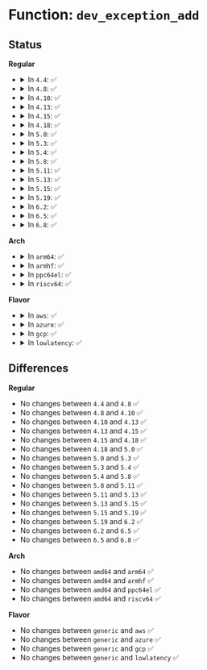 # Function: <code>dev_exception_add</code>

## Status
<b>Regular</b>
<ul>
<li>
<details>
<summary>In <code>4.4</code>: ✅</summary>

```c
int dev_exception_add(struct dev_cgroup *dev_cgroup, struct dev_exception_item *ex);
```

**Collision:** Unique Static

**Inline:** No

**Transformation:** False

**Instances:**

```
In security/device_cgroup.c (ffffffff81395720)
Location: security/device_cgroup.c:94
Inline: False
Direct callers:
  - security/device_cgroup.c:devcgroup_access_write
  - security/device_cgroup.c:devcgroup_access_write
  - security/device_cgroup.c:devcgroup_access_write
```
**Symbols:**

```
ffffffff81395720-ffffffff813957f5: dev_exception_add (STB_LOCAL)
```
</details>
</li>
<li>
<details>
<summary>In <code>4.8</code>: ✅</summary>

```c
int dev_exception_add(struct dev_cgroup *dev_cgroup, struct dev_exception_item *ex);
```

**Collision:** Unique Static

**Inline:** No

**Transformation:** False

**Instances:**

```
In security/device_cgroup.c (ffffffff813d1460)
Location: security/device_cgroup.c:94
Inline: False
Direct callers:
  - security/device_cgroup.c:devcgroup_access_write
  - security/device_cgroup.c:devcgroup_access_write
  - security/device_cgroup.c:devcgroup_access_write
```
**Symbols:**

```
ffffffff813d1460-ffffffff813d1535: dev_exception_add (STB_LOCAL)
```
</details>
</li>
<li>
<details>
<summary>In <code>4.10</code>: ✅</summary>

```c
int dev_exception_add(struct dev_cgroup *dev_cgroup, struct dev_exception_item *ex);
```

**Collision:** Unique Static

**Inline:** No

**Transformation:** False

**Instances:**

```
In security/device_cgroup.c (ffffffff813e8b90)
Location: security/device_cgroup.c:94
Inline: False
Direct callers:
  - security/device_cgroup.c:devcgroup_access_write
  - security/device_cgroup.c:devcgroup_access_write
  - security/device_cgroup.c:devcgroup_access_write
```
**Symbols:**

```
ffffffff813e8b90-ffffffff813e8c65: dev_exception_add (STB_LOCAL)
```
</details>
</li>
<li>
<details>
<summary>In <code>4.13</code>: ✅</summary>

```c
int dev_exception_add(struct dev_cgroup *dev_cgroup, struct dev_exception_item *ex);
```

**Collision:** Unique Static

**Inline:** No

**Transformation:** False

**Instances:**

```
In security/device_cgroup.c (ffffffff813f4f70)
Location: security/device_cgroup.c:94
Inline: False
Direct callers:
  - security/device_cgroup.c:devcgroup_access_write
  - security/device_cgroup.c:devcgroup_access_write
  - security/device_cgroup.c:devcgroup_access_write
```
**Symbols:**

```
ffffffff813f4f70-ffffffff813f502d: dev_exception_add (STB_LOCAL)
```
</details>
</li>
<li>
<details>
<summary>In <code>4.15</code>: ✅</summary>

```c
int dev_exception_add(struct dev_cgroup *dev_cgroup, struct dev_exception_item *ex);
```

**Collision:** Unique Static

**Inline:** No

**Transformation:** False

**Instances:**

```
In security/device_cgroup.c (ffffffff8141d130)
Location: security/device_cgroup.c:86
Inline: False
Direct callers:
  - security/device_cgroup.c:devcgroup_access_write
  - security/device_cgroup.c:devcgroup_access_write
  - security/device_cgroup.c:devcgroup_access_write
```
**Symbols:**

```
ffffffff8141d130-ffffffff8141d1ed: dev_exception_add (STB_LOCAL)
```
</details>
</li>
<li>
<details>
<summary>In <code>4.18</code>: ✅</summary>

```c
int dev_exception_add(struct dev_cgroup *dev_cgroup, struct dev_exception_item *ex);
```

**Collision:** Unique Static

**Inline:** No

**Transformation:** False

**Instances:**

```
In security/device_cgroup.c (ffffffff8144f3f0)
Location: security/device_cgroup.c:86
Inline: False
Direct callers:
  - security/device_cgroup.c:devcgroup_access_write
  - security/device_cgroup.c:devcgroup_access_write
  - security/device_cgroup.c:devcgroup_access_write
```
**Symbols:**

```
ffffffff8144f3f0-ffffffff8144f4ad: dev_exception_add (STB_LOCAL)
```
</details>
</li>
<li>
<details>
<summary>In <code>5.0</code>: ✅</summary>

```c
int dev_exception_add(struct dev_cgroup *dev_cgroup, struct dev_exception_item *ex);
```

**Collision:** Unique Static

**Inline:** No

**Transformation:** False

**Instances:**

```
In security/device_cgroup.c (ffffffff8146c3d0)
Location: security/device_cgroup.c:86
Inline: False
Direct callers:
  - security/device_cgroup.c:devcgroup_access_write
  - security/device_cgroup.c:devcgroup_access_write
  - security/device_cgroup.c:devcgroup_access_write
```
**Symbols:**

```
ffffffff8146c3d0-ffffffff8146c48d: dev_exception_add (STB_LOCAL)
```
</details>
</li>
<li>
<details>
<summary>In <code>5.3</code>: ✅</summary>

```c
int dev_exception_add(struct dev_cgroup *dev_cgroup, struct dev_exception_item *ex);
```

**Collision:** Unique Static

**Inline:** No

**Transformation:** False

**Instances:**

```
In security/device_cgroup.c (ffffffff81499ab0)
Location: security/device_cgroup.c:85
Inline: False
Direct callers:
  - security/device_cgroup.c:devcgroup_access_write
  - security/device_cgroup.c:devcgroup_access_write
  - security/device_cgroup.c:devcgroup_access_write
```
**Symbols:**

```
ffffffff81499ab0-ffffffff81499b6d: dev_exception_add (STB_LOCAL)
```
</details>
</li>
<li>
<details>
<summary>In <code>5.4</code>: ✅</summary>

```c
int dev_exception_add(struct dev_cgroup *dev_cgroup, struct dev_exception_item *ex);
```

**Collision:** Unique Static

**Inline:** No

**Transformation:** False

**Instances:**

```
In security/device_cgroup.c (ffffffff814b3cb0)
Location: security/device_cgroup.c:85
Inline: False
Direct callers:
  - security/device_cgroup.c:devcgroup_access_write
  - security/device_cgroup.c:devcgroup_access_write
  - security/device_cgroup.c:devcgroup_access_write
```
**Symbols:**

```
ffffffff814b3cb0-ffffffff814b3d6d: dev_exception_add (STB_LOCAL)
```
</details>
</li>
<li>
<details>
<summary>In <code>5.8</code>: ✅</summary>

```c
int dev_exception_add(struct dev_cgroup *dev_cgroup, struct dev_exception_item *ex);
```

**Collision:** Unique Static

**Inline:** No

**Transformation:** False

**Instances:**

```
In security/device_cgroup.c (ffffffff81513240)
Location: security/device_cgroup.c:87
Inline: False
Direct callers:
  - security/device_cgroup.c:devcgroup_update_access
  - security/device_cgroup.c:devcgroup_update_access
  - security/device_cgroup.c:propagate_exception
```
**Symbols:**

```
ffffffff81513240-ffffffff815132fd: dev_exception_add (STB_LOCAL)
```
</details>
</li>
<li>
<details>
<summary>In <code>5.11</code>: ✅</summary>

```c
int dev_exception_add(struct dev_cgroup *dev_cgroup, struct dev_exception_item *ex);
```

**Collision:** Unique Static

**Inline:** No

**Transformation:** False

**Instances:**

```
In security/device_cgroup.c (ffffffff81530390)
Location: security/device_cgroup.c:87
Inline: False
Direct callers:
  - security/device_cgroup.c:devcgroup_update_access
  - security/device_cgroup.c:devcgroup_update_access
  - security/device_cgroup.c:propagate_exception
```
**Symbols:**

```
ffffffff81530390-ffffffff8153044d: dev_exception_add (STB_LOCAL)
```
</details>
</li>
<li>
<details>
<summary>In <code>5.13</code>: ✅</summary>

```c
int dev_exception_add(struct dev_cgroup *dev_cgroup, struct dev_exception_item *ex);
```

**Collision:** Unique Static

**Inline:** No

**Transformation:** False

**Instances:**

```
In security/device_cgroup.c (ffffffff81536590)
Location: security/device_cgroup.c:87
Inline: False
Direct callers:
  - security/device_cgroup.c:devcgroup_update_access
  - security/device_cgroup.c:devcgroup_update_access
  - security/device_cgroup.c:propagate_exception
```
**Symbols:**

```
ffffffff81536590-ffffffff8153664d: dev_exception_add (STB_LOCAL)
```
</details>
</li>
<li>
<details>
<summary>In <code>5.15</code>: ✅</summary>

```c
int dev_exception_add(struct dev_cgroup *dev_cgroup, struct dev_exception_item *ex);
```

**Collision:** Unique Static

**Inline:** No

**Transformation:** False

**Instances:**

```
In security/device_cgroup.c (ffffffff81594cc0)
Location: security/device_cgroup.c:87
Inline: False
Direct callers:
  - security/device_cgroup.c:devcgroup_update_access
  - security/device_cgroup.c:devcgroup_update_access
  - security/device_cgroup.c:propagate_exception
```
**Symbols:**

```
ffffffff81594cc0-ffffffff81594d7d: dev_exception_add (STB_LOCAL)
```
</details>
</li>
<li>
<details>
<summary>In <code>5.19</code>: ✅</summary>

```c
int dev_exception_add(struct dev_cgroup *dev_cgroup, struct dev_exception_item *ex);
```

**Collision:** Unique Static

**Inline:** No

**Transformation:** False

**Instances:**

```
In security/device_cgroup.c (ffffffff81636e40)
Location: security/device_cgroup.c:88
Inline: False
Direct callers:
  - security/device_cgroup.c:devcgroup_update_access
  - security/device_cgroup.c:devcgroup_update_access
  - security/device_cgroup.c:propagate_exception
```
**Symbols:**

```
ffffffff81636e40-ffffffff81636f05: dev_exception_add (STB_LOCAL)
```
</details>
</li>
<li>
<details>
<summary>In <code>6.2</code>: ✅</summary>

```c
int dev_exception_add(struct dev_cgroup *dev_cgroup, struct dev_exception_item *ex);
```

**Collision:** Unique Static

**Inline:** No

**Transformation:** False

**Instances:**

```
In security/device_cgroup.c (ffffffff816ee050)
Location: security/device_cgroup.c:99
Inline: False
Direct callers:
  - security/device_cgroup.c:devcgroup_update_access
  - security/device_cgroup.c:devcgroup_update_access
  - security/device_cgroup.c:propagate_exception
```
**Symbols:**

```
ffffffff816ee050-ffffffff816ee115: dev_exception_add (STB_LOCAL)
```
</details>
</li>
<li>
<details>
<summary>In <code>6.5</code>: ✅</summary>

```c
int dev_exception_add(struct dev_cgroup *dev_cgroup, struct dev_exception_item *ex);
```

**Collision:** Unique Static

**Inline:** No

**Transformation:** False

**Instances:**

```
In security/device_cgroup.c (ffffffff817284e0)
Location: security/device_cgroup.c:99
Inline: False
Direct callers:
  - security/device_cgroup.c:devcgroup_update_access
  - security/device_cgroup.c:devcgroup_update_access
  - security/device_cgroup.c:propagate_exception
```
**Symbols:**

```
ffffffff817284e0-ffffffff817285a5: dev_exception_add (STB_LOCAL)
```
</details>
</li>
<li>
<details>
<summary>In <code>6.8</code>: ✅</summary>

```c
int dev_exception_add(struct dev_cgroup *dev_cgroup, struct dev_exception_item *ex);
```

**Collision:** Unique Static

**Inline:** No

**Transformation:** False

**Instances:**

```
In security/device_cgroup.c (ffffffff81769810)
Location: security/device_cgroup.c:99
Inline: False
Direct callers:
  - security/device_cgroup.c:devcgroup_update_access
  - security/device_cgroup.c:devcgroup_update_access
  - security/device_cgroup.c:propagate_exception
```
**Symbols:**

```
ffffffff81769810-ffffffff817698d5: dev_exception_add (STB_LOCAL)
```
</details>
</li>
</ul>
<b>Arch</b>
<ul>
<li>
<details>
<summary>In <code>arm64</code>: ✅</summary>

```c
int dev_exception_add(struct dev_cgroup *dev_cgroup, struct dev_exception_item *ex);
```

**Collision:** Unique Static

**Inline:** No

**Transformation:** False

**Instances:**

```
In security/device_cgroup.c (ffff8000105abb20)
Location: security/device_cgroup.c:85
Inline: False
Direct callers:
  - security/device_cgroup.c:devcgroup_access_write
  - security/device_cgroup.c:devcgroup_access_write
  - security/device_cgroup.c:devcgroup_access_write
```
**Symbols:**

```
ffff8000105abb20-ffff8000105abc08: dev_exception_add (STB_LOCAL)
```
</details>
</li>
<li>
<details>
<summary>In <code>armhf</code>: ✅</summary>

```c
int dev_exception_add(struct dev_cgroup *dev_cgroup, struct dev_exception_item *ex);
```

**Collision:** Unique Static

**Inline:** No

**Transformation:** False

**Instances:**

```
In security/device_cgroup.c (c075b648)
Location: security/device_cgroup.c:85
Inline: False
Direct callers:
  - security/device_cgroup.c:devcgroup_access_write
  - security/device_cgroup.c:devcgroup_access_write
  - security/device_cgroup.c:devcgroup_access_write
```
**Symbols:**

```
c075b648-c075b71c: dev_exception_add (STB_LOCAL)
```
</details>
</li>
<li>
<details>
<summary>In <code>ppc64el</code>: ✅</summary>

```c
int dev_exception_add(struct dev_cgroup *dev_cgroup, struct dev_exception_item *ex);
```

**Collision:** Unique Static

**Inline:** No

**Transformation:** False

**Instances:**

```
In security/device_cgroup.c (c000000000729c00)
Location: security/device_cgroup.c:85
Inline: False
Direct callers:
  - security/device_cgroup.c:devcgroup_access_write
  - security/device_cgroup.c:devcgroup_access_write
  - security/device_cgroup.c:devcgroup_access_write
```
**Symbols:**

```
c000000000729c00-c000000000729d48: dev_exception_add (STB_LOCAL)
```
</details>
</li>
<li>
<details>
<summary>In <code>riscv64</code>: ✅</summary>

```c
int dev_exception_add(struct dev_cgroup *dev_cgroup, struct dev_exception_item *ex);
```

**Collision:** Unique Static

**Inline:** No

**Transformation:** False

**Instances:**

```
In security/device_cgroup.c (ffffffe0003f4548)
Location: security/device_cgroup.c:85
Inline: False
Direct callers:
  - security/device_cgroup.c:devcgroup_access_write
  - security/device_cgroup.c:devcgroup_access_write
  - security/device_cgroup.c:devcgroup_access_write
```
**Symbols:**

```
ffffffe0003f4548-ffffffe0003f4604: dev_exception_add (STB_LOCAL)
```
</details>
</li>
</ul>
<b>Flavor</b>
<ul>
<li>
<details>
<summary>In <code>aws</code>: ✅</summary>

```c
int dev_exception_add(struct dev_cgroup *dev_cgroup, struct dev_exception_item *ex);
```

**Collision:** Unique Static

**Inline:** No

**Transformation:** False

**Instances:**

```
In security/device_cgroup.c (ffffffff814ac290)
Location: security/device_cgroup.c:85
Inline: False
Direct callers:
  - security/device_cgroup.c:devcgroup_access_write
  - security/device_cgroup.c:devcgroup_access_write
  - security/device_cgroup.c:devcgroup_access_write
```
**Symbols:**

```
ffffffff814ac290-ffffffff814ac34d: dev_exception_add (STB_LOCAL)
```
</details>
</li>
<li>
<details>
<summary>In <code>azure</code>: ✅</summary>

```c
int dev_exception_add(struct dev_cgroup *dev_cgroup, struct dev_exception_item *ex);
```

**Collision:** Unique Static

**Inline:** No

**Transformation:** False

**Instances:**

```
In security/device_cgroup.c (ffffffff8149ccb0)
Location: security/device_cgroup.c:85
Inline: False
Direct callers:
  - security/device_cgroup.c:devcgroup_access_write
  - security/device_cgroup.c:devcgroup_access_write
  - security/device_cgroup.c:devcgroup_access_write
```
**Symbols:**

```
ffffffff8149ccb0-ffffffff8149cd6d: dev_exception_add (STB_LOCAL)
```
</details>
</li>
<li>
<details>
<summary>In <code>gcp</code>: ✅</summary>

```c
int dev_exception_add(struct dev_cgroup *dev_cgroup, struct dev_exception_item *ex);
```

**Collision:** Unique Static

**Inline:** No

**Transformation:** False

**Instances:**

```
In security/device_cgroup.c (ffffffff814a8330)
Location: security/device_cgroup.c:85
Inline: False
Direct callers:
  - security/device_cgroup.c:devcgroup_access_write
  - security/device_cgroup.c:devcgroup_access_write
  - security/device_cgroup.c:devcgroup_access_write
```
**Symbols:**

```
ffffffff814a8330-ffffffff814a83ed: dev_exception_add (STB_LOCAL)
```
</details>
</li>
<li>
<details>
<summary>In <code>lowlatency</code>: ✅</summary>

```c
int dev_exception_add(struct dev_cgroup *dev_cgroup, struct dev_exception_item *ex);
```

**Collision:** Unique Static

**Inline:** No

**Transformation:** False

**Instances:**

```
In security/device_cgroup.c (ffffffff814c0ce0)
Location: security/device_cgroup.c:85
Inline: False
Direct callers:
  - security/device_cgroup.c:devcgroup_access_write
  - security/device_cgroup.c:devcgroup_access_write
  - security/device_cgroup.c:devcgroup_access_write
```
**Symbols:**

```
ffffffff814c0ce0-ffffffff814c0d9d: dev_exception_add (STB_LOCAL)
```
</details>
</li>
</ul>

## Differences
<b>Regular</b>
<ul>
<li>
No changes between <code>4.4</code> and <code>4.8</code> ✅
</li>
<li>
No changes between <code>4.8</code> and <code>4.10</code> ✅
</li>
<li>
No changes between <code>4.10</code> and <code>4.13</code> ✅
</li>
<li>
No changes between <code>4.13</code> and <code>4.15</code> ✅
</li>
<li>
No changes between <code>4.15</code> and <code>4.18</code> ✅
</li>
<li>
No changes between <code>4.18</code> and <code>5.0</code> ✅
</li>
<li>
No changes between <code>5.0</code> and <code>5.3</code> ✅
</li>
<li>
No changes between <code>5.3</code> and <code>5.4</code> ✅
</li>
<li>
No changes between <code>5.4</code> and <code>5.8</code> ✅
</li>
<li>
No changes between <code>5.8</code> and <code>5.11</code> ✅
</li>
<li>
No changes between <code>5.11</code> and <code>5.13</code> ✅
</li>
<li>
No changes between <code>5.13</code> and <code>5.15</code> ✅
</li>
<li>
No changes between <code>5.15</code> and <code>5.19</code> ✅
</li>
<li>
No changes between <code>5.19</code> and <code>6.2</code> ✅
</li>
<li>
No changes between <code>6.2</code> and <code>6.5</code> ✅
</li>
<li>
No changes between <code>6.5</code> and <code>6.8</code> ✅
</li>
</ul>
<b>Arch</b>
<ul>
<li>
No changes between <code>amd64</code> and <code>arm64</code> ✅
</li>
<li>
No changes between <code>amd64</code> and <code>armhf</code> ✅
</li>
<li>
No changes between <code>amd64</code> and <code>ppc64el</code> ✅
</li>
<li>
No changes between <code>amd64</code> and <code>riscv64</code> ✅
</li>
</ul>
<b>Flavor</b>
<ul>
<li>
No changes between <code>generic</code> and <code>aws</code> ✅
</li>
<li>
No changes between <code>generic</code> and <code>azure</code> ✅
</li>
<li>
No changes between <code>generic</code> and <code>gcp</code> ✅
</li>
<li>
No changes between <code>generic</code> and <code>lowlatency</code> ✅
</li>
</ul>
